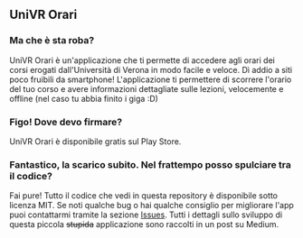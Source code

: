 ## UniVR Orari

### Ma che è sta roba?
UniVR Orari è un'applicazione che ti permette di accedere agli orari dei corsi erogati dall'Università di Verona in modo facile e veloce. Dì addio a siti poco fruibili da smartphone! L'applicazione ti permettere di scorrere l'orario del tuo corso e avere informazioni dettagliate sulle lezioni, velocemente e offline (nel caso tu abbia finito i giga :D)

### Figo! Dove devo firmare?
UniVR Orari è disponibile gratis sul Play Store.

### Fantastico, la scarico subito. Nel frattempo posso spulciare tra il codice?
Fai pure! Tutto il codice che vedi in questa repository è disponibile sotto licenza MIT. Se noti qualche bug o hai qualche consiglio per migliorare l'app puoi contattarmi tramite la sezione [Issues](https://github.com/francescotonini/univr-orari/issues). Tutti i dettagli sullo sviluppo di questa piccola ~~stupida~~ applicazione sono raccolti in un post su Medium.
